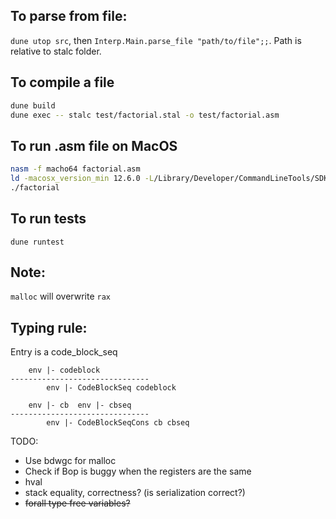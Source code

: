 ## To parse from file:
`dune utop src`, then `Interp.Main.parse_file "path/to/file";;`. Path is relative to stalc folder.

## To compile a file
```bash
dune build
dune exec -- stalc test/factorial.stal -o test/factorial.asm
```

## To run .asm file on MacOS
```bash
nasm -f macho64 factorial.asm
ld -macosx_version_min 12.6.0 -L/Library/Developer/CommandLineTools/SDKs/MacOSX.sdk/usr/lib -lSystem -o factorial factorial.o
./factorial
```
## To run tests
```
dune runtest
```

## Note:
`malloc` will overwrite `rax`

## Typing rule:
Entry is a code_block_seq
```
    env |- codeblock
-------------------------------
        env |- CodeBlockSeq codeblock
```

```
    env |- cb  env |- cbseq
-------------------------------
        env |- CodeBlockSeqCons cb cbseq
```

TODO:
- Use bdwgc for malloc
- Check if Bop is buggy when the registers are the same
- hval
- stack equality, correctness? (is serialization correct?)
- ~~forall type free variables?~~